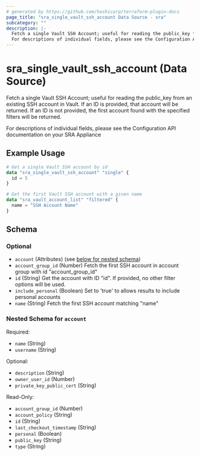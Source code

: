 ```yaml
---
# generated by https://github.com/hashicorp/terraform-plugin-docs
page_title: "sra_single_vault_ssh_account Data Source - sra"
subcategory: ""
description: |-
  Fetch a single Vault SSH Account; useful for reading the public_key from an existing SSH account in Vault. If an ID is provided, that account will be returned. If an ID is not provided, the first account found with the specified filters will be returned.
  For descriptions of individual fields, please see the Configuration API documentation on your SRA Appliance
---
```


# sra_single_vault_ssh_account (Data Source)

Fetch a single Vault SSH Account; useful for reading the public_key from an existing SSH account in Vault. If an ID is provided, that account will be returned. If an ID is not provided, the first account found with the specified filters will be returned.

For descriptions of individual fields, please see the Configuration API documentation on your SRA Appliance

## Example Usage

```terraform
# Get a single Vault SSH account by id
data "sra_single_vault_ssh_account" "single" {
  id = 5
}

# Get the first Vault SSH account with a given name
data "sra_vault_account_list" "filtered" {
  name = "SSH Account Name"
}
```

<!-- schema generated by tfplugindocs -->
## Schema

### Optional

- `account` (Attributes) (see [below for nested schema](#nestedatt--account))
- `account_group_id` (Number) Fetch the first SSH account in account group with id "account_group_id"
- `id` (String) Get the account with ID "id". If provided, no other filter options will be used.
- `include_personal` (Boolean) Set to 'true' to allows results to include personal accounts
- `name` (String) Fetch the first SSH account matching "name"

<a id="nestedatt--account"></a>
### Nested Schema for `account`

Required:

- `name` (String)
- `username` (String)

Optional:

- `description` (String)
- `owner_user_id` (Number)
- `private_key_public_cert` (String)

Read-Only:

- `account_group_id` (Number)
- `account_policy` (String)
- `id` (String)
- `last_checkout_timestamp` (String)
- `personal` (Boolean)
- `public_key` (String)
- `type` (String)
